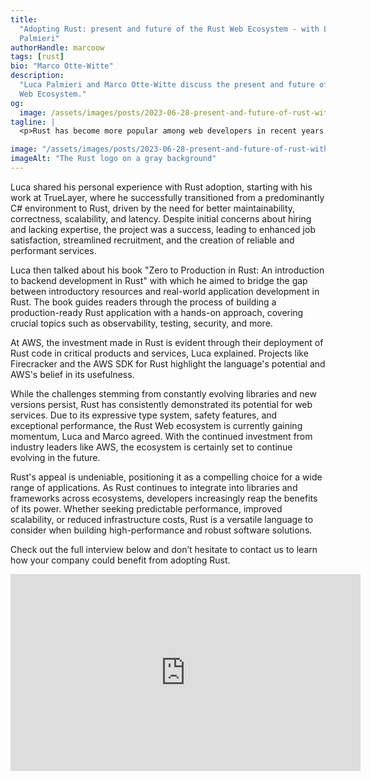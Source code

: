 ```yaml
---
title:
  "Adopting Rust: present and future of the Rust Web Ecosystem - with Luca
  Palmieri"
authorHandle: marcoow
tags: [rust]
bio: "Marco Otte-Witte"
description:
  "Luca Palmieri and Marco Otte-Witte discuss the present and future of the Rust
  Web Ecosystem."
og:
  image: /assets/images/posts/2023-06-28-present-and-future-of-rust-with-luca-palmieri/og-image.jpg
tagline: |
  <p>Rust has become more popular among web developers in recent years. In this interview, Luca Palmieri, Senior Software Engineer at Mainmatter and Rust author, and Marco Otte-Witte, Founder of Maimatter, delved into the world of backend development with Rust, examining the state of the ecosystem, the challenges it faces, and the success stories it generated.</p>

image: "/assets/images/posts/2023-06-28-present-and-future-of-rust-with-luca-palmieri/header-illustration.jpg"
imageAlt: "The Rust logo on a gray background"
---
```


Luca shared his personal experience with Rust adoption, starting with his work
at TrueLayer, where he successfully transitioned from a predominantly C#
environment to Rust, driven by the need for better maintainability, correctness,
scalability, and latency. Despite initial concerns about hiring and lacking
expertise, the project was a success, leading to enhanced job satisfaction,
streamlined recruitment, and the creation of reliable and performant services.

Luca then talked about his book "Zero to Production in Rust: An introduction to
backend development in Rust" with which he aimed to bridge the gap between
introductory resources and real-world application development in Rust. The book
guides readers through the process of building a production-ready Rust
application with a hands-on approach, covering crucial topics such as
observability, testing, security, and more.

At AWS, the investment made in Rust is evident through their deployment of Rust
code in critical products and services, Luca explained. Projects like
Firecracker and the AWS SDK for Rust highlight the language's potential and
AWS's belief in its usefulness.

While the challenges stemming from constantly evolving libraries and new
versions persist, Rust has consistently demonstrated its potential for web
services. Due to its expressive type system, safety features, and exceptional
performance, the Rust Web ecosystem is currently gaining momentum, Luca and
Marco agreed. With the continued investment from industry leaders like AWS, the
ecosystem is certainly set to continue evolving in the future.

Rust's appeal is undeniable, positioning it as a compelling choice for a wide
range of applications. As Rust continues to integrate into libraries and
frameworks across ecosystems, developers increasingly reap the benefits of its
power. Whether seeking predictable performance, improved scalability, or reduced
infrastructure costs, Rust is a versatile language to consider when building
high-performance and robust software solutions.

Check out the full interview below and don’t hesitate to contact us to learn how
your company could benefit from adopting Rust.

<iframe width="560" height="315" src="https://youtu.be/Xb7NokhAVKI" title="Embedded video of Luca's interview" frameborder="0" allow="accelerometer; autoplay; clipboard-write; encrypted-media; gyroscope; picture-in-picture" allowfullscreen></iframe>
